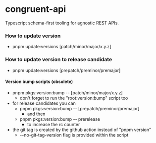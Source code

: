 # congruent-api
Typescript schema-first tooling for agnostic REST APIs.

### How to update version
- pnpm update:versions [patch/minor/major/x.y.z]

### How to update version to release candidate
- pnpm update:versions [prepatch/preminor/premajor]

#### Version bump scripts (obsolete)
- pnpm pkgs:version:bump -- [patch/minor/major/x.y.z]
  - don't forget to run the "root:version:bump" script too
- for release candidates you can
  - pnpm pkgs:version:bump -- [prepatch/preminor/premajor]
    - and then
  - pnpm pkgs:version:bump -- prerelease
    - to increase the rc counter
- the git tag is created by the github action instead of "pnpm version" 
  - --no-git-tag-version flag is provided within the script

